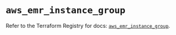 # `aws_emr_instance_group`

Refer to the Terraform Registry for docs: [`aws_emr_instance_group`](https://registry.terraform.io/providers/hashicorp/aws/4.54.0/docs/resources/emr_instance_group).
